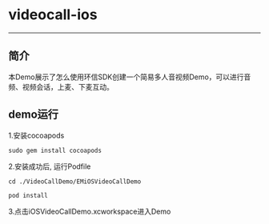 # videocall-ios
--------
## 简介
本Demo展示了怎么使用环信SDK创建一个简易多人音视频Demo，可以进行音频、视频会话，上麦、下麦互动。

## demo运行

1.安装cocoapods

```
sudo gem install cocoapods
```
2.安装成功后, 运行Podfile

```
cd ./VideoCallDemo/EMiOSVideoCallDemo

pod install

```
3.点击iOSVideoCallDemo.xcworkspace进入Demo
